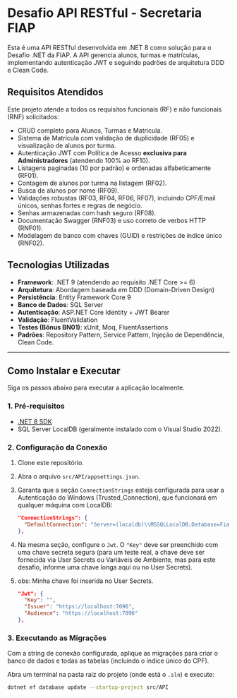 # Desafio API RESTful - Secretaria FIAP

Esta é uma API RESTful desenvolvida em .NET 8 como solução para o Desafio .NET da FIAP. A API gerencia alunos, turmas e matrículas, implementando autenticação JWT e seguindo padrões de arquitetura DDD e Clean Code.

## Requisitos Atendidos

Este projeto atende a todos os requisitos funcionais (RF) e não funcionais (RNF) solicitados:
- CRUD completo para Alunos, Turmas e Matricula.
- Sistema de Matrícula com validação de duplicidade (RF05) e visualização de alunos por turma.
- Autenticação JWT com Política de Acesso **exclusiva para Administradores** (atendendo 100% ao RF10).
- Listagens paginadas (10 por padrão) e ordenadas alfabeticamente (RF01).
- Contagem de alunos por turma na listagem (RF02).
- Busca de alunos por nome (RF09).
- Validações robustas (RF03, RF04, RF06, RF07), incluindo CPF/Email únicos, senhas fortes e regras de negócio.
- Senhas armazenadas com hash seguro (RF08).
- Documentação Swagger (RNF03)  e uso correto de verbos HTTP (RNF01).
- Modelagem de banco com chaves (GUID) e restrições de índice único (RNF02).

## Tecnologias Utilizadas

- **Framework**: .NET 9 (atendendo ao requisito .NET Core >= 6) 
- **Arquitetura**: Abordagem baseada em DDD (Domain-Driven Design)
- **Persistência**: Entity Framework Core 9
- **Banco de Dados**: SQL Server
- **Autenticação**: ASP.NET Core Identity + JWT Bearer
- **Validação**: FluentValidation
- **Testes (Bônus BN01)**: xUnit, Moq, FluentAssertions 
- **Padrões**: Repository Pattern, Service Pattern, Injeção de Dependência, Clean Code.

---

## Como Instalar e Executar

Siga os passos abaixo para executar a aplicação localmente.

### 1. Pré-requisitos

- [.NET 8 SDK](https://dotnet.microsoft.com/download/dotnet/8.0)
- SQL Server LocalDB (geralmente instalado com o Visual Studio 2022).

### 2. Configuração da Conexão

1.  Clone este repositório.
2.  Abra o arquivo `src/API/appsettings.json`.
3.  Garanta que a seção `ConnectionStrings` esteja configurada para usar a Autenticação do Windows (Trusted_Connection), que funcionará em qualquer máquina com LocalDB:

    ```json
    "ConnectionStrings": {
      "DefaultConnection": "Server=(localdb)\\MSSQLLocalDB;Database=FiapApiRestifulDB;Trusted_Connection=True;Encrypt=False;TrustServerCertificate=True;MultipleActiveResultSets=True"
    },
    ```

4.  Na mesma seção, configure o `Jwt`. O `"Key"` deve ser preenchido com uma chave secreta segura (para um teste real, a chave deve ser fornecida via User Secrets ou Variáveis de Ambiente, mas para este desafio, informe uma chave longa aqui ou no User Secrets).
5.  obs: Minha chave foi inserida no User Secrets.

    ```json
    "Jwt": {
      "Key": "",
      "Issuer": "https://localhost:7096",
      "Audience": "https://localhost:7096"
    },
    ```

### 3. Executando as Migrações

Com a string de conexão configurada, aplique as migrações para criar o banco de dados e todas as tabelas (incluindo o índice único do CPF).

Abra um terminal na pasta raiz do projeto (onde está o `.sln`) e execute:

```bash
dotnet ef database update --startup-project src/API
